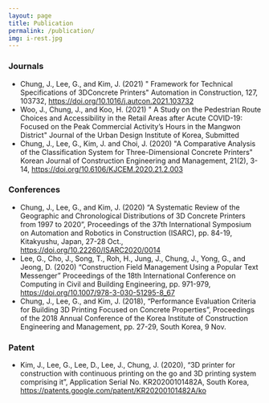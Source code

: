 ```yaml
---
layout: page
title: Publication
permalink: /publication/
img: i-rest.jpg
---
```


### Journals
* Chung, J., Lee, G., and Kim, J. (2021) " Framework for Technical Specifications of 3DConcrete Printers" Automation in Construction, 127, 103732, https://doi.org/10.1016/j.autcon.2021.103732
* Woo, J., Chung, J., and Koo, H. (2021) " A Study on the Pedestrian Route Choices and Accessibility in the Retail Areas after Acute COVID-19: Focused on the Peak Commercial Activity’s Hours in the Mangwon District" Journal of the Urban Design Institute of Korea, Submitted
* Chung, J., Lee, G., Kim, J. and Choi, J. (2020) "A Comparative Analysis of the Classification System for Three-Dimensional Concrete Printers" Korean Journal of Construction Engineering and Management, 21(2), 3-14, https://doi.org/10.6106/KJCEM.2020.21.2.003


### Conferences
* Chung, J., Lee, G., and Kim, J. (2020) “A Systematic Review of the Geographic and Chronological Distributions of 3D Concrete Printers from 1997 to 2020”, Proceedings of the 37th International Symposium on Automation and Robotics in Construction (ISARC), pp. 84-19, Kitakyushu, Japan, 27-28 Oct., https://doi.org/10.22260/ISARC2020/0014
* Lee, G., Cho, J., Song, T., Roh, H., Jung, J., Chung, J., Yong, G., and Jeong, D. (2020) “Construction Field Management Using a Popular Text Messenger” Proceedings of the 18th International Conference on Computing in Civil and Building Engineering, pp. 971-979, https://doi.org/10.1007/978-3-030-51295-8_67
* Chung, J., Lee, G., and Kim, J. (2018), “Performance Evaluation Criteria for Building 3D Printing Focused on Concrete Properties”, Proceedings of the 2018 Annual Conference of the Korea Institute of Construction Engineering and Management, pp. 27-29, South Korea, 9 Nov.

### Patent
* Kim, J., Lee, G., Lee, D., Lee, J., Chung, J. (2020), “3D printer for construction with continuous printing on the go and 3D printing system comprising it”, Application Serial No. KR20200101482A, South Korea, https://patents.google.com/patent/KR20200101482A/ko